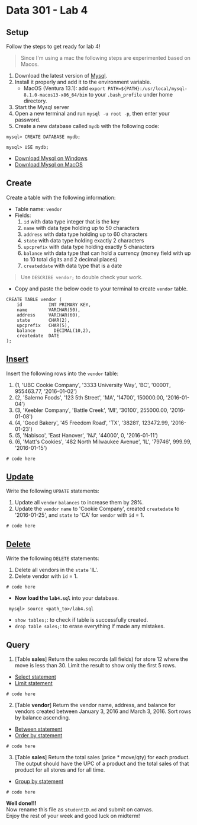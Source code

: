 # Data 301 - Lab 4
## Setup
Follow the steps to get ready for lab 4!
> Since I'm using a mac the following steps are experimented based on Macos.

1. Download the latest version of [Mysql](https://www.mysql.com).
2. Install it properly and add it to the environment variable.
    - MacOS (Ventura 13.1): add `export PATH=${PATH}:/usr/local/mysql-8.1.0-macos13-x86_64/bin` to your `.bash_profile` under home directory.
3. Start the Mysql server
4. Open a new terminal and run `mysql -u root -p`, then enter your password.
5. Create a new database called `mydb` with the following code:
```mysql=
mysql> CREATE DATABASE mydb;

mysql> USE mydb;
```

- [Download Mysql on Windows](https://www.youtube.com/watch?v=2om3byn2lxs)
- [Download Mysql on MacOS](https://www.youtube.com/watch?v=2cvH0HRjZF8)


## Create
Create a table with the following information:
- Table name: `vendor` 
- Fields:
    1. `id` with data type integer that is the key
    2. `name` with data type holding up to 50 characters
    3. `address` with data type holding up to 60 characters
    4. `state` with data type holding exactly 2 characters
    5. `upcprefix` with data type holding exactly 5 characters
    6. `balance` with data type that can hold a currency (money field with up to 10 total digits and 2 decimal places) 
    7. `createddate` with data type that is a date
> Use `DESCRIBE vendor;` to double check your work.

- Copy and paste the below code to your terminal to create `vendor` table.
```
CREATE TABLE vendor (
    id          INT PRIMARY KEY,
    name        VARCHAR(50),
    address     VARCHAR(60),
    state       CHAR(2),
    upcprefix   CHAR(5),
    balance       DECIMAL(10,2),
    createdate  DATE
);
```

## [Insert](https://www.w3schools.com/mysql/mysql_insert.asp)
Insert the following rows into the `vendor` table:
1. (1, 'UBC Cookie Company', '3333 University Way', 'BC', '00001', 955463.77, '2016-01-02')
2. (2, 'Salerno Foods', '123 5th Street', 'MA', '14700', 150000.00, '2016-01-04')
3. (3, 'Keebler Company', 'Battle Creek', 'MI', '30100', 255000.00, '2016-01-08')
4. (4, 'Good Bakery', '45 Freedom Road', 'TX', '38281', 123472.99, '2016-01-23')
5. (5, 'Nabisco', 'East Hanover', 'NJ', '44000', 0, '2016-01-11')
6. (6, 'Matt's Cookies', '482 North Milwaukee Avenue', 'IL', '79746', 999.99, '2016-01-15')

```
# code here

```


## [Update](https://www.w3schools.com/mysql/mysql_update.asp)
Write the following `UPDATE` statements:
1. Update all `vendor` `balances` to increase them by 28%.
2. Update the `vendor` `name` to 'Cookie Company', created `createdate` to '2016-01-25', and `state` to 'CA' for `vendor` with `id` = 1.

```
# code here

```


## [Delete](https://www.w3schools.com/mysql/mysql_delete.asp)
Write the following `DELETE` statements:
1. Delete all vendors in the `state` 'IL'.
2. Delete vendor with `id` = 1.

```
# code here

```

-  **Now load the `lab4.sql`** into your database.                                                                      
```                                                                          
 mysql> source <path_to>/lab4.sql                                                                                                
 ```                                                                        
 - `show tables;`: to check if table is successfully created.               
 - `drop table sales;`: to erase everything if made any mistakes.           


## Query
1. [Table **sales**] Return the sales records (all fields) for store 12 where the move is less than 30. Limit the result to show only the first 5 rows. 
- [Select statement](https://www.w3schools.com/mysql/mysql_select.asp)
- [Limit statement](https://www.w3schools.com/mysql/mysql_limit.asp)

```
# code here

```


2. [Table **vendor**] Return the vendor name, address, and balance for vendors created between January 3, 2016 and March 3, 2016. Sort rows by balance ascending.
- [Between statement](https://www.w3schools.com/mysql/mysql_between.asp)
- [Order by statement](https://www.w3schools.com/mysql/mysql_orderby.asp)

```
# code here

```


3. [Table **sales**] Return the total sales (price * move/qty) for each product. The output should have the UPC of a product and the total sales of that product for all stores and for all time.
- [Group by statement](https://www.w3schools.com/mysql/mysql_groupby.asp)

```
# code here

```


**Well done!!!**                                                           
Now rename this file as `studentID.md` and submit on canvas.               
Enjoy the rest of your week and good luck on midterm!                      
